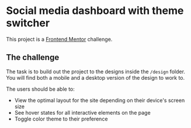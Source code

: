 # Social media dashboard with theme switcher

This project is a [Frontend Mentor](https://www.frontendmentor.io) challenge.

## The challenge

The task is to build out the project to the designs inside the `/design` folder. You will find both a mobile and a desktop version of the design to work to. 

The users should be able to:

- View the optimal layout for the site depending on their device's screen size
- See hover states for all interactive elements on the page
- Toggle color theme to their preference
